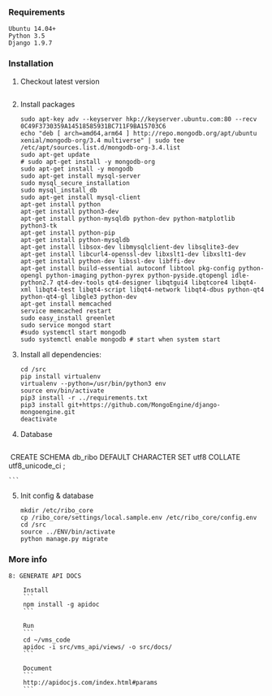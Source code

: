 ### Requirements

```
Ubuntu 14.04+
Python 3.5
Django 1.9.7
```


### Installation

1. Checkout latest version

    ```
    ```
2.  Install packages

    ```
    sudo apt-key adv --keyserver hkp://keyserver.ubuntu.com:80 --recv 0C49F3730359A14518585931BC711F9BA15703C6
    echo "deb [ arch=amd64,arm64 ] http://repo.mongodb.org/apt/ubuntu xenial/mongodb-org/3.4 multiverse" | sudo tee /etc/apt/sources.list.d/mongodb-org-3.4.list
    sudo apt-get update
    # sudo apt-get install -y mongodb-org
    sudo apt-get install -y mongodb
    sudo apt-get install mysql-server
    sudo mysql_secure_installation
    sudo mysql_install_db
    sudo apt-get install mysql-client
    apt-get install python
    apt-get install python3-dev
    apt-get install python-mysqldb python-dev python-matplotlib python3-tk
    apt-get install python-pip
    apt-get install python-mysqldb
    apt-get install libsox-dev libmysqlclient-dev libsqlite3-dev
    apt-get install libcurl4-openssl-dev libxslt1-dev libxslt1-dev
    apt-get install python-dev libssl-dev libffi-dev
    apt-get install build-essential autoconf libtool pkg-config python-opengl python-imaging python-pyrex python-pyside.qtopengl idle-python2.7 qt4-dev-tools qt4-designer libqtgui4 libqtcore4 libqt4-xml libqt4-test libqt4-script libqt4-network libqt4-dbus python-qt4 python-qt4-gl libgle3 python-dev
    apt-get install memcached
    service memcached restart
    sudo easy_install greenlet
    sudo service mongod start
    #sudo systemctl start mongodb
    sudo systemctl enable mongodb # start when system start
    ```

3. Install all dependencies:

    ```
    cd /src
    pip install virtualenv
    virtualenv --python=/usr/bin/python3 env
    source env/bin/activate
    pip3 install -r ../requirements.txt
    pip3 install git+https://github.com/MongoEngine/django-mongoengine.git
    deactivate
    ```

4. Database

    ```
  CREATE SCHEMA db_ribo DEFAULT CHARACTER SET utf8 COLLATE utf8_unicode_ci ;

    ```

5. Init config & database

    ```
    mkdir /etc/ribo_core
    cp /ribo_core/settings/local.sample.env /etc/ribo_core/config.env
    cd /src
    source ../ENV/bin/activate
    python manage.py migrate
    ```


### More info

    8: GENERATE API DOCS

        Install
        ```
        npm install -g apidoc
        ```

        Run
        ```
        cd ~/vms_code
        apidoc -i src/vms_api/views/ -o src/docs/
        ```

        Document
        ```
        http://apidocjs.com/index.html#params
        ```
